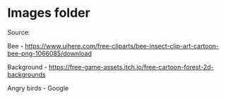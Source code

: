 # Images folder

Source:

Bee - https://www.uihere.com/free-cliparts/bee-insect-clip-art-cartoon-bee-png-1066085/download

Background - https://free-game-assets.itch.io/free-cartoon-forest-2d-backgrounds

Angry birds - Google
